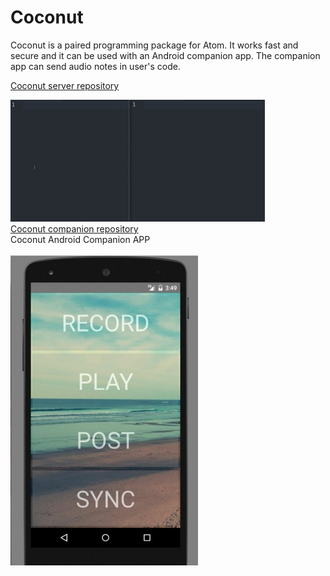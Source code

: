 # Coconut

Coconut is a paired programming package for Atom. It works fast and secure and it can be used with an Android companion app. The companion app can send audio notes in user's code.

[Coconut server repository](https://github.com/alexandruionascu/coconut_server)


![Coconut package demo](https://raw.githubusercontent.com/alexandruionascu/coconut/master/coconut_demo.gif)
<br />
[Coconut companion repository](https://github.com/alexandruionascu/coconut-companion)
<br />
Coconut Android Companion APP
<br />
<br />
![Coconut Companion](https://raw.githubusercontent.com/alexandruionascu/coconut/master/companion.jpg)

